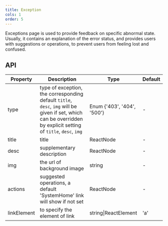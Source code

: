 ```yaml
---
title: Exception
cols: 1
order: 5
---
```


Exceptions page is used to provide feedback on specific abnormal state. Usually, it contains an explanation of the error status, and provides users with suggestions or operations, to prevent users from feeling lost and confused.

## API

Property | Description | Type | Default
---------|-------------|------|--------
type | type of exception, the corresponding default `title`, `desc`, `img` will be given if set, which can be overridden by explicit setting of `title`, `desc`, `img` | Enum {'403', '404', '500'} | -
title | title | ReactNode | -
desc | supplementary description | ReactNode | -
img | the url of background image | string | -
actions | suggested operations, a default 'SystemHome' link will show if not set | ReactNode | -
linkElement | to specify the element of link | string\|ReactElement | 'a'
